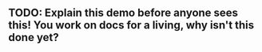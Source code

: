 ## TODO: Explain this demo before anyone sees this! You work on docs for a living, why isn't this done yet?
